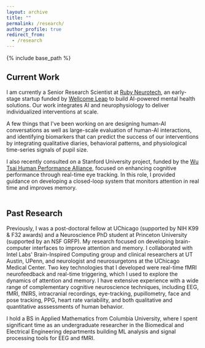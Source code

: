 ```yaml
---
layout: archive
title: ""
permalink: /research/
author_profile: true
redirect_from:
  - /research
---
```


{% include base_path %}



## Current Work
I am currently a Senior Research Scientist at [Ruby Neurotech](https://www.ruby-neurotech.com/), an early-stage startup funded by [Wellcome Leap](https://wellcomeleap.org/) to build AI-powered mental health solutions. Our work integrates AI and neurophysiology to deliver individualized interventions at scale. 

A few things that I've been working on are designing human-AI conversations as well as large-scale evaluation of human-AI interactions, and identifying biomarkers that can predict the success of our interventions by integrating qualitative diaries, behavioral patterns, and physiological time-series signals of pupil size.

I also recently consulted on a Stanford University project, funded by the [Wu Tsai Human Performance Alliance](https://humanperformancealliance.org/), focused on enhancing cognitive performance through real-time eye tracking. In this role, I provided guidance on developing a closed-loop system that monitors attention in real time and improves memory. <br><br>

## Past Research
Previously, I was a post-doctoral fellow at UChicago (supported by NIH K99 & F32 awards) and a Neuroscience PhD student at Princeton University (supported by an NSF GRFP). My research focused on developing brain-computer interfaces to improve attention and memory. I collaborated with Intel Labs' Brain-Inspired Computing group and clinical researchers at UT Austin, UPenn, and neurologist and neurosurgetons at the UChicago Medical Center. Two key technologies that I developed were real-time fMRI neurofeedback and real-time triggering, which I used to explore the dynamics of attention and memory. I have extensive experience with a wide range of complementary cognitive neuroscience techniques, including EEG, fMRI, fNIRS, intracranial recordings, eye-tracking, pupillometry, face and pose tracking, PPG, heart rate variability, and both qualitative and quantitative asssessments of human behavior.

I hold a BS in Applied Mathematics from Columbia University, where I spent significant time as an undergraduate researcher in the Biomedical and Electrical Engineering departments building ML analysis and signal processing tools for EEG and fMRI.

